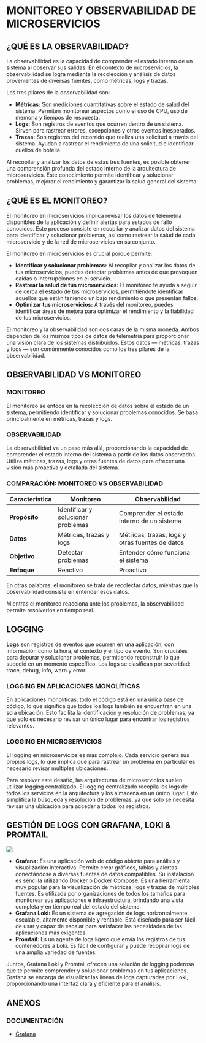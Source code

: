MONITOREO Y OBSERVABILIDAD DE MICROSERVICIOS
===
## ¿QUÉ ES LA OBSERVABILIDAD?
La observabilidad es la capacidad de comprender el estado interno de un sistema al observar sus salidas. En el contexto de microservicios, la observabilidad se logra mediante la recolección y análisis de datos provenientes de diversas fuentes, como métricas, logs y trazas.

Los tres pilares de la observabilidad son:
- **Métricas:** Son mediciones cuantitativas sobre el estado de salud del sistema. Permiten monitorear aspectos como el uso de CPU, uso de memoria y tiempos de respuesta.
- **Logs:** Son registros de eventos que ocurren dentro de un sistema. Sirven para rastrear errores, excepciones y otros eventos inesperados. 
- **Trazas:** Son registros del recorrido que realiza una solicitud a través del sistema. Ayudan a rastrear el rendimiento de una solicitud e identificar cuellos de botella.

Al recopilar y analizar los datos de estas tres fuentes, es posible obtener una comprensión profunda del estado interno de la arquitectura de microservicios. Este conocimiento permite identificar y solucionar problemas, mejorar el rendimiento y garantizar la salud general del sistema.

## ¿QUÉ ES EL MONITOREO?
El monitoreo en microservicios implica revisar los datos de telemetría disponibles de la aplicación y definir alertas para estados de fallo conocidos. Este proceso consiste en recopilar y analizar datos del sistema para identificar y solucionar problemas, así como rastrear la salud de cada microservicio y de la red de microservicios en su conjunto.

El monitoreo en microservicios es crucial porque permite:
- **Identificar y solucionar problemas:** Al recopilar y analizar los datos de tus microservicios, puedes detectar problemas antes de que provoquen caídas o interrupciones en el servicio. 
- **Rastrear la salud de tus microservicios:** El monitoreo te ayuda a seguir de cerca el estado de tus microservicios, permitiéndote identificar aquellos que están teniendo un bajo rendimiento o que presentan fallos. 
- **Optimizar tus microservicios:** A través del monitoreo, puedes identificar áreas de mejora para optimizar el rendimiento y la fiabilidad de tus microservicios.

El monitoreo y la observabilidad son dos caras de la misma moneda. Ambos dependen de los mismos tipos de datos de telemetría para proporcionar una visión clara de los sistemas distribuidos. Estos datos — métricas, trazas y logs — son comúnmente conocidos como los tres pilares de la observabilidad.

## OBSERVABILIDAD VS MONITOREO
### MONITOREO
El monitoreo se enfoca en la recolección de datos sobre el estado de un sistema, permitiendo identificar y solucionar problemas conocidos. Se basa principalmente en métricas, trazas y logs.
### OBSERVABILIDAD
La observabilidad va un paso más allá, proporcionando la capacidad de comprender el estado interno del sistema a partir de los datos observados. Utiliza métricas, trazas, logs y otras fuentes de datos para ofrecer una visión más proactiva y detallada del sistema.
### COMPARACIÓN: MONITOREO VS OBSERVABILIDAD
| **Característica** | **Monitoreo**                       | **Observabilidad**                              |
|--------------------|-------------------------------------|-------------------------------------------------|
| **Propósito**      | Identificar y solucionar problemas | Comprender el estado interno de un sistema     |
| **Datos**          | Métricas, trazas y logs             | Métricas, trazas, logs y otras fuentes de datos |
| **Objetivo**       | Detectar problemas                  | Entender cómo funciona el sistema               |
| **Enfoque**        | Reactivo                            | Proactivo                                       |

En otras palabras, el monitoreo se trata de recolectar datos, mientras que la observabilidad consiste en entender esos datos.

Mientras el monitoreo reacciona ante los problemas, la observabilidad permite resolverlos en tiempo real.

## LOGGING
**Logs** son registros de eventos que ocurren en una aplicación, con información como la hora, el contexto y el tipo de evento. Son cruciales para depurar y solucionar problemas, permitiendo reconstruir lo que sucedió en un momento específico. Los logs se clasifican por severidad: trace, debug, info, warn y error.

### LOGGING EN APLICACIONES MONOLÍTICAS
En aplicaciones monolíticas, todo el código está en una única base de código, lo que significa que todos los logs también se encuentran en una sola ubicación. Esto facilita la identificación y resolución de problemas, ya que solo es necesario revisar un único lugar para encontrar los registros relevantes.

### LOGGING EN MICROSERVICIOS
El logging en microservicios es más complejo. Cada servicio genera sus propios logs, lo que implica que para rastrear un problema en particular es necesario revisar múltiples ubicaciones.

Para resolver este desafío, las arquitecturas de microservicios suelen utilizar logging centralizado. El logging centralizado recopila los logs de todos los servicios en la arquitectura y los almacena en un único lugar. Esto simplifica la búsqueda y resolución de problemas, ya que solo se necesita revisar una ubicación para acceder a todos los registros.

## GESTIÓN DE LOGS CON GRAFANA, LOKI & PROMTAIL
![](https://drive.google.com/uc?export=view&id=1sRgnyK23AYW99-7hIS9KsjfN4gyrMaz6)

- **Grafana:** Es una aplicación web de código abierto para análisis y visualización interactiva. Permite crear gráficos, tablas y alertas conectándose a diversas fuentes de datos compatibles. Su instalación es sencilla utilizando Docker o Docker Compose.  Es una herramienta muy popular para la visualización de métricas, logs y trazas de múltiples fuentes. Es utilizada por organizaciones de todos los tamaños para monitorear sus aplicaciones e infraestructura, brindando una vista completa y en tiempo real del estado del sistema. 
- **Grafana Loki:** Es un sistema de agregación de logs horizontalmente escalable, altamente disponible y rentable. Está diseñado para ser fácil de usar y capaz de escalar para satisfacer las necesidades de las aplicaciones más exigentes. 
- **Promtail:** Es un agente de logs ligero que envía los registros de tus contenedores a Loki. Es fácil de configurar y puede recopilar logs de una amplia variedad de fuentes.

Juntos, Grafana Loki y Promtail ofrecen una solución de logging poderosa que te permite comprender y solucionar problemas en tus aplicaciones. Grafana se encarga de visualizar las líneas de logs capturadas por Loki, proporcionando una interfaz clara y eficiente para el análisis.

## ANEXOS
### DOCUMENTACIÓN
- [Grafana](https://grafana.com/)